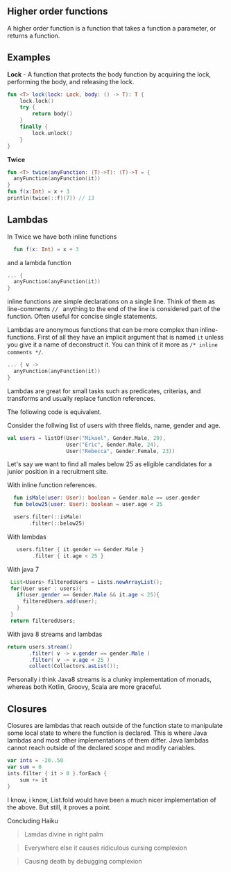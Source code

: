 Higher order functions
----------------------
A higher order function is a function that takes a function a parameter, or returns a function.

Examples
------------------
__Lock__ - A function that protects the body function by acquiring the lock, performing the body, and releasing the lock.  
```kotlin
fun <T> lock(lock: Lock, body: () -> T): T {
    lock.lock()
    try {
        return body()
    }
    finally {
        lock.unlock()
    }
}
```

__Twice__
```kotlin
fun <T> twice(anyFunction: (T)->T): (T)->T = {
  anyFunction(anyFunction(it))
}
fun f(x:Int) = x + 3
println(twice(::f)(7)) // 13
```

Lambdas
---------------
In Twice we have both inline functions

```kotlin
  fun f(x: Int) = x + 3
```

and a lambda function

```kotlin
... {
  anyFunction(anyFunction(it))
}
```

inline functions are simple declarations on a single line. Think of them as line-comments ```// ``` anything to the end of the line is considered part of the function. Often useful for concise single statements.

Lambdas are anonymous functions that can be more complex than inline-functions. First of all they have an implicit argument that is named ```it``` unless you give it a name of deconstruct it. You can think of it more as ```/* inline comments */```.

```kotlin
... { v ->
  anyFunction(anyFunction(it))
}
```

Lambdas are great for small tasks such as predicates, criterias, and transforms and usually replace function references.

The following code is equivalent.     

Consider the follwing list of users with three fields, name, gender and age.
```kotlin
val users = listOf(User("Mikael", Gender.Male, 29),
                   User("Eric", Gender.Male, 24),
                   User("Rebecca", Gender.Female, 23))
```

Let's say we want to find all males below 25 as eligible candidates for a junior position in a recruitment site.

With inline function references.
```kotlin
  fun isMale(user: User): boolean = Gender.male == user.gender
  fun below25(user: User): boolean = user.age < 25

  users.filter(::isMale)
       .filter(::below25)
```

With lambdas
```kotlin
   users.filter { it.gender == Gender.Male }
        .filter { it.age < 25 }
```

With java 7
```java
 List<Users> filteredUsers = Lists.newArrayList();
 for(User user : users){
   if(user.gender == Gender.Male && it.age < 25){
     filteredUsers.add(user);
   }
 }
 return filteredUsers;
```

With java 8 streams and lambdas
```java
return users.stream()
       .filter( v -> v.gender == gender.Male )
       .filter( v -> v.age < 25 )
       collect(Collectors.asList());
```
Personally i think Java8 streams is a clunky implementation of monads, whereas both Kotlin, Groovy, Scala are more graceful.  

Closures
-----------
Closures are lambdas that reach outside of the function state to manipulate some local state to where the function is declared.
This is where Java lambdas and most other implementations of them differ. Java lambdas cannot reach outside of the declared scope and modify cariables.

```kotlin
var ints = -20..50
var sum = 0
ints.filter { it > 0 }.forEach {
    sum += it
}
```
I know, i know, List.fold would have been a much nicer implementation of the above. But still, it proves a point.


Concluding Haiku
>Lamdas divine in right palm

>Everywhere else it causes ridiculous cursing complexion

>Causing death by debugging complexion
